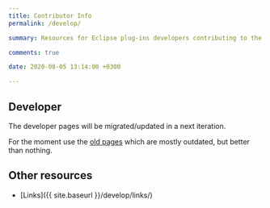 ```yaml
---
title: Contributor Info
permalink: /develop/

summary: Resources for Eclipse plug-ins developers contributing to the project.

comments: true

date: 2020-08-05 13:14:00 +0300

---
```


## Developer

The developer pages will be migrated/updated in a next iteration.

For the moment use the [old pages](https://gnu-mcu-eclipse.github.io/developer/)
which are mostly outdated, but better than nothing.

## Other resources

- [Links]({{ site.baseurl }}/develop/links/)
